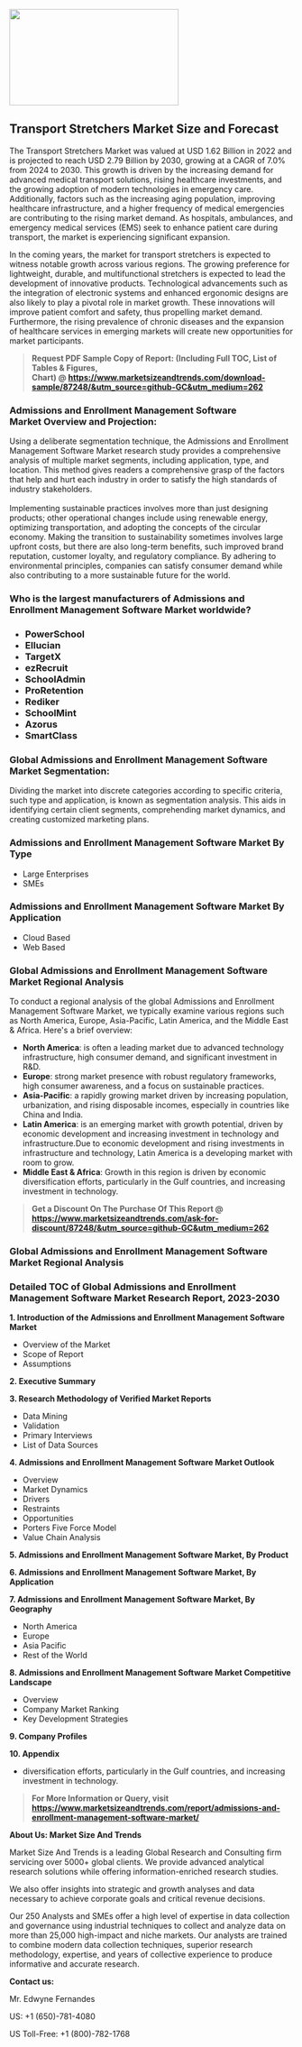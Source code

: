 <p><img class="alignnone size-medium wp-image-20088" src="https://ffe5etoiles.com/wp-content/uploads/2024/12/MST1-300x171.png" alt="" width="300" height="171" /></p><h2>Transport Stretchers Market Size and Forecast</h2><p>The Transport Stretchers Market was valued at USD 1.62 Billion in 2022 and is projected to reach USD 2.79 Billion by 2030, growing at a CAGR of 7.0% from 2024 to 2030. This growth is driven by the increasing demand for advanced medical transport solutions, rising healthcare investments, and the growing adoption of modern technologies in emergency care. Additionally, factors such as the increasing aging population, improving healthcare infrastructure, and a higher frequency of medical emergencies are contributing to the rising market demand. As hospitals, ambulances, and emergency medical services (EMS) seek to enhance patient care during transport, the market is experiencing significant expansion.</p><p>In the coming years, the market for transport stretchers is expected to witness notable growth across various regions. The growing preference for lightweight, durable, and multifunctional stretchers is expected to lead the development of innovative products. Technological advancements such as the integration of electronic systems and enhanced ergonomic designs are also likely to play a pivotal role in market growth. These innovations will improve patient comfort and safety, thus propelling market demand. Furthermore, the rising prevalence of chronic diseases and the expansion of healthcare services in emerging markets will create new opportunities for market participants.</p></p><blockquote id="" class=""><strong>Request PDF Sample Copy of Report: (Including Full TOC, List of Tables &amp; Figures, Chart)&nbsp;@&nbsp;<strong><a href="https://www.marketsizeandtrends.com/download-sample/87248/&utm_source=github-GC&utm_medium=262" target="_blank">https://www.marketsizeandtrends.com/download-sample/87248/&utm_source=github-GC&utm_medium=262</a></strong></strong></blockquote><h3 id="" class="">Admissions and Enrollment Management Software Market&nbsp;Overview and Projection:</h3><p id="" class="">Using a deliberate segmentation technique, the Admissions and Enrollment Management Software Market research study provides a comprehensive analysis of multiple market segments, including application, type, and location. This method gives readers a comprehensive grasp of the factors that help and hurt each industry in order to satisfy the high standards of industry stakeholders. <br /> <br />Implementing sustainable practices involves more than just designing products; other operational changes include using renewable energy, optimizing transportation, and adopting the concepts of the circular economy. Making the transition to sustainability sometimes involves large upfront costs, but there are also long-term benefits, such improved brand reputation, customer loyalty, and regulatory compliance. By adhering to environmental principles, companies can satisfy consumer demand while also contributing to a more sustainable future for the world.</p><h3 id="" class="">Who is the largest manufacturers of&nbsp;Admissions and Enrollment Management Software Market worldwide?</h3><h3 class=""><p><ul><li>PowerSchool </li><li> Ellucian </li><li> TargetX </li><li> ezRecruit </li><li> SchoolAdmin </li><li> ProRetention </li><li> Rediker </li><li> SchoolMint </li><li> Azorus </li><li> SmartClass</li></ul></p></h3><h3 id="" class="">Global&nbsp;Admissions and Enrollment Management Software Market Segmentation:</h3><p id="" class="">Dividing the market into discrete categories according to specific criteria, such type and application, is known as segmentation analysis. This aids in identifying certain client segments, comprehending market dynamics, and creating customized marketing plans.</p><h3 id="" class="">Admissions and Enrollment Management Software Market&nbsp;By Type</h3><p><p><ul><li>Large Enterprises </li><li> SMEs</p></li></ul></p></p><h3 id="" class="">Admissions and Enrollment Management Software Market&nbsp;By Application</h3><p class=""><p><ul><li>Cloud Based </li><li> Web Based</li></ul></p></p><h3 id="" class="">Global Admissions and Enrollment Management Software Market Regional Analysis</h3><p id="" class="">To conduct a regional analysis of the global Admissions and Enrollment Management Software Market, we typically examine various regions such as North America, Europe, Asia-Pacific, Latin America, and the Middle East &amp; Africa. Here's a brief overview:</p><ul><li><strong>North America</strong>: is often a leading market due to advanced technology infrastructure, high consumer demand, and significant investment in R&amp;D.</li><li><strong>Europe</strong>: strong market presence with robust regulatory frameworks, high consumer awareness, and a focus on sustainable practices.</li><li><strong>Asia-Pacific</strong>: a rapidly growing market driven by increasing population, urbanization, and rising disposable incomes, especially in countries like China and India.</li><li><strong>Latin America</strong>: is an emerging market with growth potential, driven by economic development and increasing investment in technology and infrastructure.Due to economic development and rising investments in infrastructure and technology, Latin America is a developing market with room to grow.</li><li><strong>Middle East &amp; Africa</strong>: Growth in this region is driven by economic diversification efforts, particularly in the Gulf countries, and increasing investment in technology.</li></ul><blockquote id="" class=""><strong>Get a Discount On The Purchase Of This Report @ <strong><a href="https://www.marketsizeandtrends.com/ask-for-discount/87248/&utm_source=github-GC&utm_medium=262" target="_blank">https://www.marketsizeandtrends.com/ask-for-discount/87248/&utm_source=github-GC&utm_medium=262</a></strong></strong></blockquote><h3 id="" class="">Global Admissions and Enrollment Management Software Market Regional Analysis</h3><h3 id="" class="">Detailed TOC of Global Admissions and Enrollment Management Software Market Research Report, 2023-2030</h3><p id="" class=""><strong>1. Introduction of the Admissions and Enrollment Management Software Market</strong></p><ul><li>Overview of the Market</li><li>Scope of Report</li><li>Assumptions</li></ul><p id="" class=""><strong>2. Executive Summary</strong></p><p id="" class=""><strong>3. Research Methodology of Verified Market Reports</strong></p><ul><li>Data Mining</li><li>Validation</li><li>Primary Interviews</li><li>List of Data Sources</li></ul><p id="" class=""><strong>4. Admissions and Enrollment Management Software Market Outlook</strong></p><ul><li>Overview</li><li>Market Dynamics</li><li>Drivers</li><li>Restraints</li><li>Opportunities</li><li>Porters Five Force Model</li><li>Value Chain Analysis</li></ul><p id="" class=""><strong>5. Admissions and Enrollment Management Software Market, By Product</strong></p><p id="" class=""><strong>6. Admissions and Enrollment Management Software Market, By Application</strong></p><p id="" class=""><strong>7. Admissions and Enrollment Management Software Market, By Geography</strong></p><ul><li>North America</li><li>Europe</li><li>Asia Pacific</li><li>Rest of the World</li></ul><p id="" class=""><strong>8. Admissions and Enrollment Management Software Market Competitive Landscape</strong></p><ul><li>Overview</li><li>Company Market Ranking</li><li>Key Development Strategies</li></ul><p id="" class=""><strong>9. Company Profiles</strong></p><p id="" class=""><strong>10. Appendix</strong></p><ul><li>diversification efforts, particularly in the Gulf countries, and increasing investment in technology.</li></ul><blockquote id="" class=""><strong>For More Information or Query, visit <strong><strong><a href="https://www.marketsizeandtrends.com/report/admissions-and-enrollment-management-software-market/" target="_blank">https://www.marketsizeandtrends.com/report/admissions-and-enrollment-management-software-market/</a></strong></strong></strong></blockquote><p id="" class=""><strong>About Us: Market Size And Trends</strong></p><p id="" class="">Market Size And Trends is a leading Global Research and Consulting firm servicing over 5000+ global clients. We provide advanced analytical research solutions while offering information-enriched research studies.</p><p id="" class="">We also offer insights into strategic and growth analyses and data necessary to achieve corporate goals and critical revenue decisions.</p><p id="" class="">Our 250 Analysts and SMEs offer a high level of expertise in data collection and governance using industrial techniques to collect and analyze data on more than 25,000 high-impact and niche markets. Our analysts are trained to combine modern data collection techniques, superior research methodology, expertise, and years of collective experience to produce informative and accurate research.</p><p id="" class=""><strong>Contact us:</strong></p><p id="" class="">Mr. Edwyne Fernandes</p><p id="" class="">US: +1 (650)-781-4080</p><p id="" class="">US Toll-Free: +1 (800)-782-1768</p>
